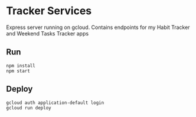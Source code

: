 # Tracker Services

Express server running on gcloud. Contains endpoints for my Habit Tracker and Weekend Tasks Tracker apps

## Run

```
npm install
npm start
```

## Deploy

```
gcloud auth application-default login
gcloud run deploy
```
